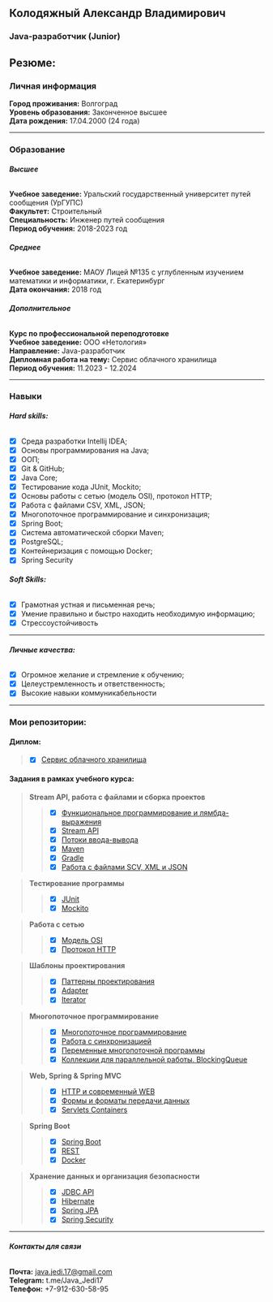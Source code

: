 ## **Колодяжный Александр Владимирович**
### **Java-разработчик (Junior)**

## **Резюме:**


### **Личная информация**
**Город проживания:** Волгоград<br>
**Уровень образования:** Законченное высшее<br>
**Дата рождения:** 17.04.2000 (24 года)<br>
<hr>

### **Образование**
###### **Высшее**
**Учебное заведение:** Уральский государственный университет путей сообщения (УрГУПС)<br>
**Факультет:** Строительный<br>
**Специальность:** Инженер путей сообщения<br>
**Период обучения:** 2018-2023 год<br>

###### **Среднее**
**Учебное заведение:** МАОУ Лицей №135 с углубленным изучением математики и информатики, г. Екатеринбург<br>
**Дата окончания:** 2018 год<br>

###### **Дополнительное**
**Курс по профессиональной переподготовке**<br>
**Учебное заведение:** ООО «Нетология»<br>
**Направление:** Java-разработчик<br>
**Дипломная работа на тему:** Сервис облачного хранилища<br>
**Период обучения:** 11.2023 - 12.2024<br>
<hr>

### **Навыки**
###### **Hard skills:**

- [x] Среда разработки Intellij IDEA;
- [x] Основы программирования на Java;
- [x] ООП;
- [x] Git & GitHub;
- [x] Java Core;
- [x] Тестирование кода JUnit, Mockito;
- [x] Основы работы с сетью (модель OSI), протокол HTTP;
- [x] Работа с файлами CSV, XML, JSON;
- [x] Многопоточное программирование и синхронизация;
- [x] Spring Boot;
- [x] Система автоматической сборки Maven;
- [x] PostgreSQL;
- [x] Контейнеризация с помощью Docker;
- [x] Spring Security

###### **Soft Skills:**
- [x] Грамотная устная и письменная речь;
- [x] Умение правильно и быстро находить необходимую информацию;
- [x] Стрессоустойчивость
<hr>

###### **Личные качества:**
- [x] Огромное желание и стремление к обучению;
- [x] Целеустремленность и ответственность;
- [x] Высокие навыки коммуникабельности
<hr>

### **Мои репозитории:**
#### **Диплом:**
> - [x] [Сервис облачного хранилища](https://github.com/Java-Jedi-17/Cloud_Storage)

#### **Задания в рамках учебного курса:**
 > **Stream API, работа с файлами и сборка проектов**
>> - [x] [Функциональное программирование и лямбда-выражения](https://github.com/Java-Jedi-17/FunctionalProgramming)
>> - [x] [Stream API](https://github.com/Java-Jedi-17/StreamAPI)
>> - [x] [Потоки ввода-вывода](https://github.com/Java-Jedi-17/I_O_Stream)
>> - [x] [Maven](https://github.com/Java-Jedi-17/maven)
>> - [x] [Gradle](https://github.com/Java-Jedi-17/gradle)
>> - [x] [Работа с файлами SCV, XML и JSON](https://github.com/Java-Jedi-17/SCV_XML_JSON)

> **Тестирование программы**
>> - [x] [JUnit](https://github.com/Java-Jedi-17/UseJUnit)
>> - [x] [Mockito](https://github.com/Java-Jedi-17/Mockito_Mock)

> **Работа с сетью**
>> - [x] [Модель OSI](https://github.com/Java-Jedi-17/OSI)
>> - [x] [Протокол HTTP](https://github.com/Java-Jedi-17/HTTP)

> **Шаблоны проектирования**
>> - [x] [Паттерны проектирования](https://github.com/Java-Jedi-17/Design_Patterns)
>> - [x] [Adapter](https://github.com/Java-Jedi-17/Adapter)
>> - [x] [Iterator](https://github.com/Java-Jedi-17/Iterator)

> **Многопоточное программирование**
>> - [x] [Многопоточное программирование](https://github.com/Java-Jedi-17/Thread)
>> - [x] [Работа с синхронизацией](https://github.com/Java-Jedi-17/Sinchronized)
>> - [x] [Переменные многопоточной программы](https://github.com/Java-Jedi-17/VolatileAndAtomics)
>> - [x] [Коллекции для параллельной работы. BlockingQueue](https://github.com/Java-Jedi-17/BlockingQueue)

> **Web, Spring & Spring MVC**
>> - [x] [HTTP и современный WEB](https://github.com/Java-Jedi-17/HTTP_AND_WEB)
>> - [x] [Формы и форматы передачи данных](https://github.com/Java-Jedi-17/Forms_and_formats_of_data_transfer_2)
>> - [x] [Servlets Containers](https://github.com/Java-Jedi-17/Servlets_Containers-DI)

> **Spring Boot**
>> - [x] [Spring Boot](https://github.com/Java-Jedi-17/SpringBoot)
>> - [x] [REST](https://github.com/Java-Jedi-17/REST)
>> - [x] [Docker](https://github.com/Java-Jedi-17/REST/tree/Docker)

> **Хранение данных и организация безопасности**
>> - [x] [JDBC API](https://github.com/Java-Jedi-17/JDBC_DAO)
>> - [x] [Hibernate](https://github.com/Java-Jedi-17/Hibernate)
>> - [x] [Spring JPA](https://github.com/Java-Jedi-17/Spring_JPA)
>> - [x] [Spring Security](https://github.com/Java-Jedi-17/Spring_Security)
<hr>

###### **Контакты для связи**
**Почта:** java.jedi.17@gmail.com<br>
**Telegram:** t.me/Java_Jedi17<br>
**Телефон:** +7-912-630-58-95<br>
